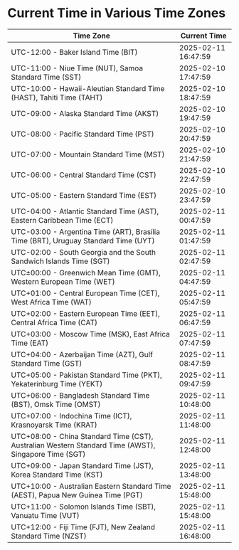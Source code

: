 # Current Time in Various Time Zones

| Time Zone | Current Time |
|-----------|--------------|
| UTC-12:00 - Baker Island Time (BIT) | 2025-02-11 16:47:59 |
| UTC-11:00 - Niue Time (NUT), Samoa Standard Time (SST) | 2025-02-10 17:47:59 |
| UTC-10:00 - Hawaii-Aleutian Standard Time (HAST), Tahiti Time (TAHT) | 2025-02-10 18:47:59 |
| UTC-09:00 - Alaska Standard Time (AKST) | 2025-02-10 19:47:59 |
| UTC-08:00 - Pacific Standard Time (PST) | 2025-02-10 20:47:59 |
| UTC-07:00 - Mountain Standard Time (MST) | 2025-02-10 21:47:59 |
| UTC-06:00 - Central Standard Time (CST) | 2025-02-10 22:47:59 |
| UTC-05:00 - Eastern Standard Time (EST) | 2025-02-10 23:47:59 |
| UTC-04:00 - Atlantic Standard Time (AST), Eastern Caribbean Time (ECT) | 2025-02-11 00:47:59 |
| UTC-03:00 - Argentina Time (ART), Brasília Time (BRT), Uruguay Standard Time (UYT) | 2025-02-11 01:47:59 |
| UTC-02:00 - South Georgia and the South Sandwich Islands Time (SGT) | 2025-02-11 02:47:59 |
| UTC±00:00 - Greenwich Mean Time (GMT), Western European Time (WET) | 2025-02-11 04:47:59 |
| UTC+01:00 - Central European Time (CET), West Africa Time (WAT) | 2025-02-11 05:47:59 |
| UTC+02:00 - Eastern European Time (EET), Central Africa Time (CAT) | 2025-02-11 06:47:59 |
| UTC+03:00 - Moscow Time (MSK), East Africa Time (EAT) | 2025-02-11 07:47:59 |
| UTC+04:00 - Azerbaijan Time (AZT), Gulf Standard Time (GST) | 2025-02-11 08:47:59 |
| UTC+05:00 - Pakistan Standard Time (PKT), Yekaterinburg Time (YEKT) | 2025-02-11 09:47:59 |
| UTC+06:00 - Bangladesh Standard Time (BST), Omsk Time (OMST) | 2025-02-11 10:48:00 |
| UTC+07:00 - Indochina Time (ICT), Krasnoyarsk Time (KRAT) | 2025-02-11 11:48:00 |
| UTC+08:00 - China Standard Time (CST), Australian Western Standard Time (AWST), Singapore Time (SGT) | 2025-02-11 12:48:00 |
| UTC+09:00 - Japan Standard Time (JST), Korea Standard Time (KST) | 2025-02-11 13:48:00 |
| UTC+10:00 - Australian Eastern Standard Time (AEST), Papua New Guinea Time (PGT) | 2025-02-11 15:48:00 |
| UTC+11:00 - Solomon Islands Time (SBT), Vanuatu Time (VUT) | 2025-02-11 15:48:00 |
| UTC+12:00 - Fiji Time (FJT), New Zealand Standard Time (NZST) | 2025-02-11 16:48:00 |
